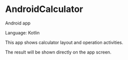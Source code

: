 # AndroidCalculator
 Android app

Language: Kotlin

This app shows calculator layout and operation activities.

The result will be shown directly on the app screen.
